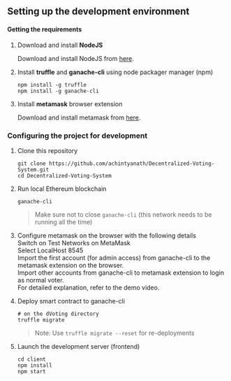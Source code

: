 
## Setting up the development environment


#### Getting the requirements

1. Download and install **NodeJS**

   Download and install NodeJS from [here](https://nodejs.org/en/download/ "Go to official NodeJS download page.").

1. Install **truffle** and **ganache-cli** using node packager manager (npm)

   ```shell
   npm install -g truffle
   npm install -g ganache-cli
   ```

1. Install **metamask** browser extension

   Download and install metamask from [here](https://metamask.io/download "Go to official metamask download page.").

### Configuring the project for development

1. Clone this repository

   ```shell
   git clone https://github.com/achintyanath/Decentralized-Voting-System.git
   cd Decentralized-Voting-System
   ```

1. Run local Ethereum blockchain

   ```shell
   ganache-cli
   ```

   > Make sure not to close `ganache-cli` (this network needs to be running all the time)

1. Configure metamask on the browser with the following details \
   Switch on Test Networks on MetaMask \
   Select LocalHost 8545 \
   Import the first account (for admin access) from ganache-cli to the metamask extension on the browser. \
   Import other accounts from ganache-cli to metamask extension to login as normal voter. \
   For detailed explanation, refer to the demo video.
   

1. Deploy smart contract to ganache-cli

   ```shell
   # on the dVoting directory
   truffle migrate
   ```

   > Note: Use `truffle migrate --reset` for re-deployments

1. Launch the development server (frontend)

   ```shell
   cd client
   npm install
   npm start
   ```
